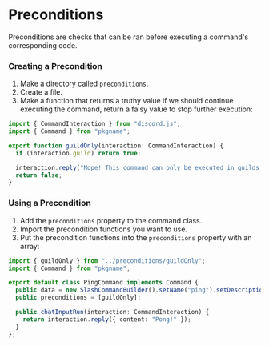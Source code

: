 # Preconditions
Preconditions are checks that can be ran before executing a command's corresponding code.

### Creating a Precondition
1. Make a directory called `preconditions`.
2. Create a file.
3. Make a function that returns a truthy value if we should continue executing the command, return a falsy value to stop further execution:
```ts
import { CommandInteraction } from "discord.js";
import { Command } from "pkgname";

export function guildOnly(interaction: CommandInteraction) {
  if (interaction.guild) return true;

  interaction.reply("Nope! This command can only be executed in guilds.");
  return false;
}
```

### Using a Precondition
1. Add the `preconditions` property to the command class.
2. Import the precondition functions you want to use.
3. Put the precondition functions into the `preconditions` property with an array:
```ts
import { guildOnly } from "../preconditions/guildOnly";
import { Command } from "pkgname";

export default class PingCommand implements Command {
  public data = new SlashCommandBuilder().setName("ping").setDescription("Pong!");
  public preconditions = [guildOnly];

  public chatInputRun(interaction: CommandInteraction) {
    return interaction.reply({ content: "Pong!" });
  }
};
```